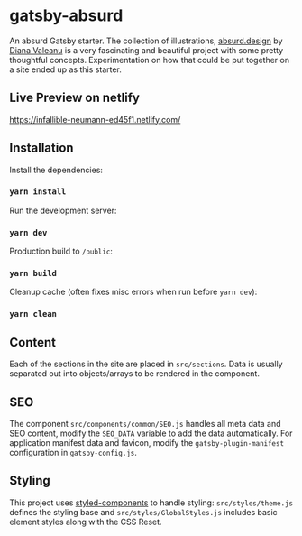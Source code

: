 # gatsby-absurd

An absurd Gatsby starter. The collection of illustrations, [absurd.design](https://absurd.design/) by [Diana Valeanu](https://twitter.com/diana_valeanu) is a very fascinating and beautiful project with some pretty thoughtful concepts. Experimentation on how that could be put together on a site ended up as this starter.

## Live Preview on netlify

https://infallible-neumann-ed45f1.netlify.com/

## Installation

Install the dependencies:

### `yarn install`

Run the development server:

### `yarn dev`

Production build to `/public`:

### `yarn build`

Cleanup cache (often fixes misc errors when run before `yarn dev`):

### `yarn clean`

## Content

Each of the sections in the site are placed in `src/sections`. Data is usually separated out into objects/arrays to be rendered in the component.

## SEO

The component `src/components/common/SEO.js` handles all meta data and SEO content, modify the `SEO_DATA` variable to add the data automatically. For application manifest data and favicon, modify the `gatsby-plugin-manifest` configuration in `gatsby-config.js`.

## Styling

This project uses [styled-components]() to handle styling: `src/styles/theme.js` defines the styling base and `src/styles/GlobalStyles.js` includes basic element styles along with the CSS Reset.
